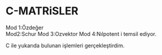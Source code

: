 # C-MATRiSLER

Mod 1:Özdeğer  
Mod2:Schur 
Mod 3:Ozvektor 
Mod 4:Nılpotent i temsil ediyor.

C ile yukarıda bulunan işlemleri gerçekleştirdim.


